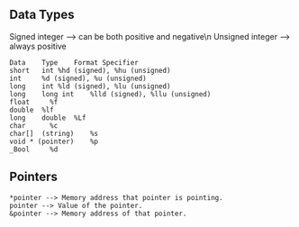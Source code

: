 ## Data Types
Signed integer --> can be both positive and negative\n
Unsigned integer --> always positive

```
Data    Type	Format Specifier
short   int	%hd (signed), %hu (unsigned)
int	    %d (signed), %u (unsigned)
long    int	%ld (signed), %lu (unsigned)
long    long int	%lld (signed), %llu (unsigned)
float	  %f
double	%lf
long    double	%Lf
char	  %c
char[]  (string)	%s
void * (pointer)	%p
_Bool	  %d
```
## Pointers
```
*pointer --> Memory address that pointer is pointing.
pointer --> Value of the pointer.
&pointer --> Memory address of that pointer.
```
